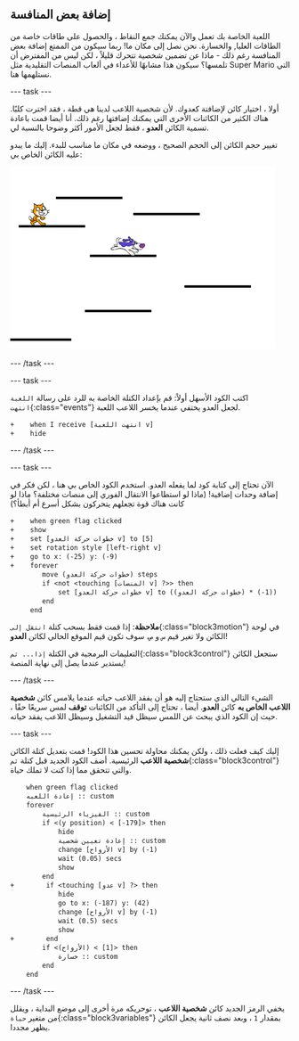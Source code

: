 ## إضافة بعض المنافسة

اللعبة الخاصة بك تعمل والآن يمكنك جمع النقاط ، والحصول على طاقات خاصة من الطاقات العليا, والخسارة. نحن نصل إلى مكان ما! ربما سيكون من الممتع إضافة بعض المنافسة رغم ذلك - ماذا عن تضمين شخصية تتحرك قليلاً ، لكن ليس من المفترض أن تلمسها؟ سيكون هذا مشابهًا للأعداء في ألعاب المنصات التقليدية مثل Super Mario التي نستلهمها هنا.

--- task ---

أولا ، اختيار كائن لإضافتة كعدوك. لأن شخصية اللاعب لدينا هي قطة ، فقد اخترت كلبًا. هناك الكثير من الكائنات الأخرى التي يمكنك إضافتها رغم ذلك. أنا أيضا قمت باعادة تسمية الكائن **العدو** ، فقط لجعل الأمور أكثر وضوحا بالنسبة لي.

تغيير حجم الكائن إلى الحجم الصحيح ، ووضعه في مكان ما مناسب للبدء. إليك ما يبدو عليه الكائن الخاص بي:

![كائن العدو الكلب](images/enemySprite.png)

--- /task ---

--- task ---

اكتب الكود الأسهل أولاً: قم بإعداد الكتلة الخاصة به للرد على رسالة `اللعبة انتهت`{:class="events"} لجعل العدو يختفي عندما يخسر اللاعب اللعبة.

```blocks3
+    when I receive [انتهت اللعبة v]
+    hide
```

--- /task ---

--- task ---

الآن تحتاج إلى كتابة كود لما يفعله العدو. استخدم الكود الخاص بي هنا ، لكن فكر في إضافة وحدات إضافية! (ماذا لو استطاعوا الانتقال الفوري إلى منصات مختلفة؟ ماذا لو كانت هناك قوة تجعلهم يتحركون بشكل أسرع أم أبطأ؟)

```blocks3
+    when green flag clicked
+    show
+    set [خطوات حركة العدو v] to [5]
+    set rotation style [left-right v]
+    go to x: (-25) y: (-9)
+    forever
        move (خطوات حركة العدو) steps
        if <not <touching [المنصات v] ?>> then
            set [خطوات حركة العدو v] to ((خطوات حركة العدو) * (-1))
        end
     end
```

**ملاحظة**: إذا قمت فقط بسحب كتلة `انتقل إلى`{:class="block3motion"} في لوحة الكائن ولا تغير قيم `س` و `ص`، سوف تكون قيم الموقع الحالي لكائن **العدو**!

التعليمات البرمجية في الكتلة `إذا... ثم`{:class="block3control"} ستجعل الكائن يستدير عندما يصل إلى نهاية المنصة!

--- /task ---

الشيء التالي الذي ستحتاج إليه هو أن يفقد اللاعب حياته عندما يلامس كائن **شخصية اللاعب الخاص به** كائن **العدو**. أيضا ، تحتاج إلى التأكد من الكائنات **توقف** لمس سريعًا حقًا ، حيث إن الكود الذي يبحث عن اللمس سيظل قيد التشغيل وسيظل اللاعب يفقد حياته.

--- task ---

إليك كيف فعلت ذلك ، ولكن يمكنك محاولة تحسين هذا الكود! قمت بتعديل كتلة الكائن **شخصية اللاعب** الرئيسية. أضف الكود الجديد قبل كتلة `ثم`{:class="block3control"} والتي تتحقق مما إذا كنت لا تملك حياة.

```blocks3
    when green flag clicked
    إعادة اللعبه :: custom
    forever
        الفيزياء الرئيسية :: custom
        if <(y position) < [-179]> then
            hide
            إعادة تعيين شخصية :: custom
            change [الأرواح v] by (-1)
            wait (0.05) secs
            show
        end
+        if <touching [عدو v] ?> then
            hide
            go to x: (-187) y: (42)
            change [الأرواح v] by (-1)
            wait (0.5) secs
            show
+        end
        if <(الأرواح) < [1]> then
            خسارة :: custom
        end
    end
```

--- /task ---

يخفي الرمز الجديد كائن **شخصية اللاعب** ، توحريكه مرة أخرى إلى موضع البداية ، ويقلل من متغير `حياة`{:class="block3variables"} بمقدار `1` ، وبعد نصف ثانية يجعل الكائن يظهر مجددا.